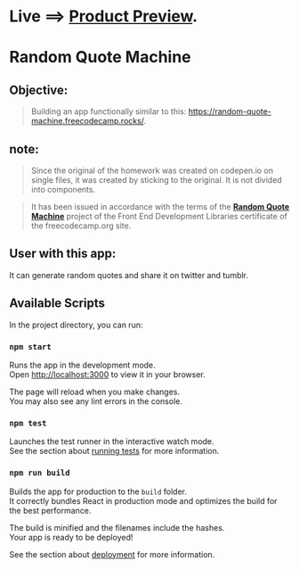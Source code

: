 # Live ==> [Product Preview]().


# Random Quote Machine


## Objective:
> Building an app functionally similar to this: https://random-quote-machine.freecodecamp.rocks/.

## note:
> Since the original of the homework was created on codepen.io on single files, it was created by sticking to the original. It is not divided into components.

> It has been issued in accordance with the terms of the [**Random Quote Machine**](https://www.freecodecamp.org/learn/front-end-development-libraries/front-end-development-libraries-projects/build-a-random-quote-machine) project of the Front End Development Libraries certificate of the freecodecamp.org site.

## User with this app:
It can generate random quotes and share it on twitter and tumblr.


## Available Scripts

In the project directory, you can run:

### `npm start`

Runs the app in the development mode.\
Open [http://localhost:3000](http://localhost:3000) to view it in your browser.

The page will reload when you make changes.\
You may also see any lint errors in the console.

### `npm test`

Launches the test runner in the interactive watch mode.\
See the section about [running tests](https://facebook.github.io/create-react-app/docs/running-tests) for more information.

### `npm run build`

Builds the app for production to the `build` folder.\
It correctly bundles React in production mode and optimizes the build for the best performance.

The build is minified and the filenames include the hashes.\
Your app is ready to be deployed!

See the section about [deployment](https://facebook.github.io/create-react-app/docs/deployment) for more information.